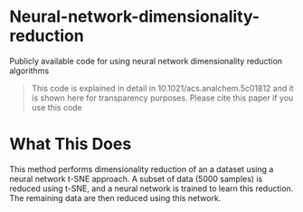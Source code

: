 # Neural-network-dimensionality-reduction
Publicly available code for using neural network dimensionality reduction algorithms


> This code is explained in detail in 10.1021/acs.analchem.5c01812 and it is shown here for transparency purposes. Please cite this paper if you use this code
 
# What This Does
 
This method performs dimensionality reduction of an a dataset using a neural network t-SNE approach. A subset of data (5000 samples) is reduced using t-SNE, and a neural network is trained to learn this reduction. The remaining data are then reduced using this network.
